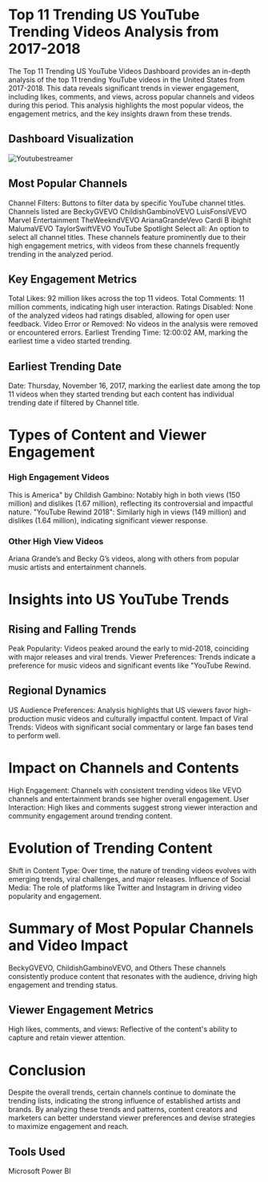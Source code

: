 # Top 11 Trending US YouTube Trending Videos Analysis from 2017-2018
The Top 11 Trending US YouTube Videos Dashboard provides an in-depth analysis of the top 11 trending YouTube videos in the United States from 2017-2018. This data reveals significant trends in viewer engagement, including likes, comments, and views, across popular channels and videos during this period. This analysis highlights the most popular videos, the engagement metrics, and the key insights drawn from these trends.
## Dashboard Visualization
![Youtubestreamer](https://github.com/user-attachments/assets/72f7d502-4122-4f89-aeef-dcf7c6284bb2)

## Most Popular Channels
Channel Filters: Buttons to filter data by specific YouTube channel titles. Channels listed are
BeckyGVEVO
ChildishGambinoVEVO
LuisFonsiVEVO
Marvel Entertainment
TheWeekndVEVO
ArianaGrandeVevo
Cardi B
ibighit
MalumaVEVO
TaylorSwiftVEVO
YouTube Spotlight
Select all: An option to select all channel titles.
These channels feature prominently due to their high engagement metrics, with videos from these channels frequently trending in the analyzed period.
## Key Engagement Metrics
Total Likes: 92 million likes across the top 11 videos.
Total Comments: 11 million comments, indicating high user interaction.
Ratings Disabled: None of the analyzed videos had ratings disabled, allowing for open user feedback.
Video Error or Removed: No videos in the analysis were removed or encountered errors.
Earliest Trending Time: 12:00:02 AM, marking the earliest time a video started trending.
## Earliest Trending Date
Date: Thursday, November 16, 2017, marking the earliest date among the top 11 videos when they started trending but each content has individual trending date if filtered by Channel title.
# Types of Content and Viewer Engagement
### High Engagement Videos
This is America" by Childish Gambino: Notably high in both views (150 million) and dislikes (1.67 million), reflecting its controversial and impactful nature.
"YouTube Rewind 2018": Similarly high in views (149 million) and dislikes (1.64 million), indicating significant viewer response.
### Other High View Videos
Ariana Grande’s and Becky G’s videos, along with others from popular music artists and entertainment channels.
# Insights into US YouTube Trends
## Rising and Falling Trends
Peak Popularity: Videos peaked around the early to mid-2018, coinciding with major releases and viral trends.
Viewer Preferences: Trends indicate a preference for music videos and significant events like "YouTube Rewind.
## Regional Dynamics
US Audience Preferences: Analysis highlights that US viewers favor high-production music videos and culturally impactful content.
Impact of Viral Trends: Videos with significant social commentary or large fan bases tend to perform well.
# Impact on Channels and Contents
High Engagement: Channels with consistent trending videos like VEVO channels and entertainment brands see higher overall engagement.
User Interaction: High likes and comments suggest strong viewer interaction and community engagement around trending content.
# Evolution of Trending Content
Shift in Content Type: Over time, the nature of trending videos evolves with emerging trends, viral challenges, and major releases.
Influence of Social Media: The role of platforms like Twitter and Instagram in driving video popularity and engagement.
# Summary of Most Popular Channels and Video Impact
BeckyGVEVO, ChildishGambinoVEVO, and Others
These channels consistently produce content that resonates with the audience, driving high engagement and trending status.
## Viewer Engagement Metrics
High likes, comments, and views: Reflective of the content's ability to capture and retain viewer attention.
# Conclusion
Despite the overall trends, certain channels continue to dominate the trending lists, indicating the strong influence of established artists and brands. By analyzing these trends and patterns, content creators and marketers can better understand viewer preferences and devise strategies to maximize engagement and reach.
## Tools Used
Microsoft Power BI
